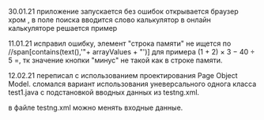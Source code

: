 30.01.21
приложение запускается без ошибок
открывается браузер хром , в поле поиска вводится слово калькулятор
в онлайн калькуляторе решается пример

11.01.21 исправил ошибку, элемент "строка памяти" не ищется 
по //span[contains(text(),'"+ arrayValues + "')] для примера (1 + 2) × 3 − 40 ÷ 5 =, тк  значение кнопки
"минус" не такой как в строке памяти. 

12.02.21 переписал с использованием проектирования Page Object
Model. сломался вариант использования уневерсального однога класса test1.java с подстановкой
вводных данных из testng.xml.

в файле testng.xml можно менять входные данные.



